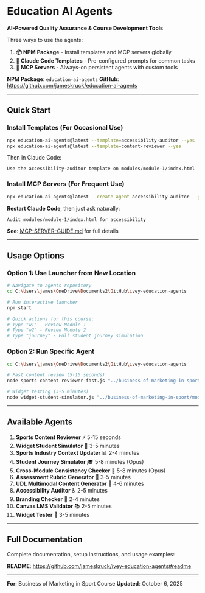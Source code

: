 # Education AI Agents

**AI-Powered Quality Assurance & Course Development Tools**

Three ways to use the agents:
1. **📦 NPM Package** - Install templates and MCP servers globally
2. **🤖 Claude Code Templates** - Pre-configured prompts for common tasks
3. **🔧 MCP Servers** - Always-on persistent agents with custom tools

**NPM Package**: `education-ai-agents`
**GitHub**: https://github.com/jameskruck/education-ai-agents

---

## Quick Start

### Install Templates (For Occasional Use)

```bash
npx education-ai-agents@latest --template=accessibility-auditor --yes
npx education-ai-agents@latest --template=content-reviewer --yes
```

Then in Claude Code:
```
Use the accessibility-auditor template on modules/module-1/index.html
```

### Install MCP Servers (For Frequent Use)

```bash
npx education-ai-agents@latest --create-agent accessibility-auditor --yes
```

**Restart Claude Code**, then just ask naturally:
```
Audit modules/module-1/index.html for accessibility
```

**See**: [MCP-SERVER-GUIDE.md](MCP-SERVER-GUIDE.md) for full details

---

## Usage Options

### Option 1: Use Launcher from New Location

```bash
# Navigate to agents repository
cd C:\Users\james\OneDrive\Documents2\GitHub\ivey-education-agents

# Run interactive launcher
npm start

# Quick actions for this course:
# Type "w1" - Review Module 1
# Type "w2" - Review Module 2
# Type "journey" - Full student journey simulation
```

### Option 2: Run Specific Agent

```bash
cd C:\Users\james\OneDrive\Documents2\GitHub\ivey-education-agents

# Fast content review (5-15 seconds)
node sports-content-reviewer-fast.js "../business-of-marketing-in-sport/modules/module-1/index.html"

# Widget testing (3-5 minutes)
node widget-student-simulator.js "../business-of-marketing-in-sport/modules/module-1/widgets/fan-engagement-lab.html"
```

---

## Available Agents

1. **Sports Content Reviewer** ⚡ 5-15 seconds
2. **Widget Student Simulator** 🎯 3-5 minutes
3. **Sports Industry Context Updater** 📊 2-4 minutes
4. **Student Journey Simulator** 🎓 5-8 minutes (Opus)
5. **Cross-Module Consistency Checker** 🔗 5-8 minutes (Opus)
6. **Assessment Rubric Generator** 📝 3-5 minutes
7. **UDL Multimodal Content Generator** 🎨 4-6 minutes
8. **Accessibility Auditor** ♿ 2-5 minutes
9. **Branding Checker** 🎨 2-4 minutes
10. **Canvas LMS Validator** 📚 2-5 minutes
11. **Widget Tester** 🧪 3-5 minutes

---

## Full Documentation

Complete documentation, setup instructions, and usage examples:

**README**: https://github.com/jameskruck/ivey-education-agents#readme

---

**For**: Business of Marketing in Sport Course
**Updated**: October 6, 2025
